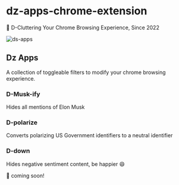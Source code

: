 # dz-apps-chrome-extension

:no_entry_sign: D-Cluttering Your Chrome Browsing Experience, Since 2022 

![ds-apps](https://user-images.githubusercontent.com/15986207/179306408-ee1df8e5-6473-4870-bb23-e0998d6d7f39.png)


## Dz Apps

A collection of toggleable filters to modify your chrome browsing experience.

### D-Musk-ify

Hides all mentions of Elon Musk 

### D-polarize

Converts polarizing US Government identifiers to a neutral identifier

### D-down

Hides negative sentiment content, be happier :smile:

:construction: coming soon!
